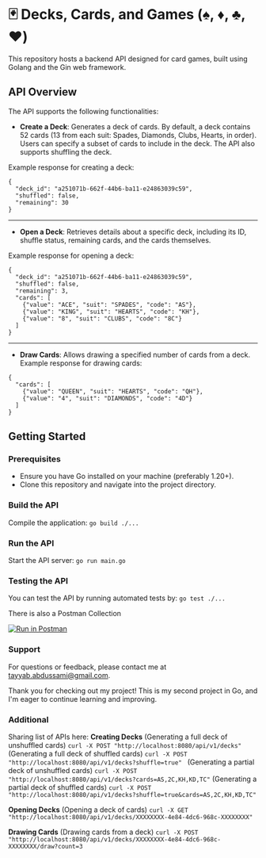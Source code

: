 # :black_joker: Decks, Cards, and Games (♠️, ♦️, ♣️, ♥️)

This repository hosts a backend API designed for card games, built using Golang and the Gin web framework.

## API Overview
The API supports the following functionalities:
- **Create a Deck**: Generates a deck of cards. By default, a deck contains 52 cards (13 from each suit: Spades, Diamonds, Clubs, Hearts, in order). Users can specify a subset of cards to include in the deck. The API also supports shuffling the deck.

Example response for creating a deck:
```
{
  "deck_id": "a251071b-662f-44b6-ba11-e24863039c59",
  "shuffled": false,
  "remaining": 30
}
```
***
- **Open a Deck**: Retrieves details about a specific deck, including its ID, shuffle status, remaining cards, and the cards themselves.

Example response for opening a deck:
```
{
  "deck_id": "a251071b-662f-44b6-ba11-e24863039c59",
  "shuffled": false,
  "remaining": 3,
  "cards": [
    {"value": "ACE", "suit": "SPADES", "code": "AS"},
    {"value": "KING", "suit": "HEARTS", "code": "KH"},
    {"value": "8", "suit": "CLUBS", "code": "8C"}
  ]
}
```
***
- **Draw Cards**: Allows drawing a specified number of cards from a deck.
Example response for drawing cards:
```
{
  "cards": [
    {"value": "QUEEN", "suit": "HEARTS", "code": "QH"},
    {"value": "4", "suit": "DIAMONDS", "code": "4D"}
  ]
}
```

## Getting Started
### Prerequisites
- Ensure you have Go installed on your machine (preferably 1.20+).
- Clone this repository and navigate into the project directory.

### Build the API
Compile the application:
`go build ./...`

### Run the API
Start the API server:
`go run main.go`

### Testing the API
You can test the API by running automated tests by:
`go test ./...`

There is also a Postman Collection

[![Run in Postman](https://run.pstmn.io/button.svg)](https://app.getpostman.com/run-collection/33670565-5896f70f-2af9-465e-94aa-97d9eb12100a?action=collection%2Ffork&source=rip_markdown&collection-url=entityId%3D33670565-5896f70f-2af9-465e-94aa-97d9eb12100a%26entityType%3Dcollection%26workspaceId%3D6f7ad2da-6947-4ea7-9a37-6b34d529ad12)

### Support
For questions or feedback, please contact me at tayyab.abdussami@gmail.com.

Thank you for checking out my project! This is my second project in Go, and I'm eager to continue learning and improving.

### Additional
Sharing list of APIs here:
**Creating Decks**
  (Generating a full deck of unshuffled cards) `curl -X POST "http://localhost:8080/api/v1/decks"`
  (Generating a full deck of shuffled cards) `curl -X POST "http://localhost:8080/api/v1/decks?shuffle=true" `
  (Generating a partial deck of unshuffled cards) `curl -X POST "http://localhost:8080/api/v1/decks?cards=AS,2C,KH,KD,TC"`
  (Generating a partial deck of shuffled cards) `curl -X POST "http://localhost:8080/api/v1/decks?shuffle=true&cards=AS,2C,KH,KD,TC"`

**Opening Decks**
  (Opening a deck of cards) `curl -X GET "http://localhost:8080/api/v1/decks/XXXXXXXX-4e84-4dc6-968c-XXXXXXXX"`

**Drawing Cards**
  (Drawing cards from a deck) `curl -X POST "http://localhost:8080/api/v1/decks/XXXXXXXX-4e84-4dc6-968c-XXXXXXXX/draw?count=3`